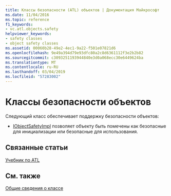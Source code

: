 ```yaml
---
title: Классы безопасности (ATL) объектов | Документация Майкрософт
ms.date: 11/04/2016
ms.topic: reference
f1_keywords:
- vc.atl.objects.safety
helpviewer_keywords:
- safety classes
- object safety classes
ms.assetid: 00060b28-49e2-4ec1-9a22-f501e07821d6
ms.openlocfilehash: 9e49a394d79e93dfc80a2c8d6361112f3e2b2b82
ms.sourcegitcommit: c3093251193944840e3d0a068ecc30e6449624ba
ms.translationtype: MT
ms.contentlocale: ru-RU
ms.lasthandoff: 03/04/2019
ms.locfileid: "57283002"
---
```

# <a name="object-safety-classes"></a>Классы безопасности объектов

Следующий класс обеспечивает поддержку безопасности объектов:

- [IObjectSafetyImpl](../atl/reference/iobjectsafetyimpl-class.md) позволяет объекту быть помечены как безопасные для инициализации или безопасные для использования.

## <a name="related-articles"></a>Связанные статьи

[Учебник по ATL](../atl/active-template-library-atl-tutorial.md)

## <a name="see-also"></a>См. также

[Общие сведения о классе](../atl/atl-class-overview.md)

